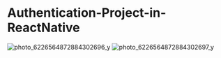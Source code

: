 # Authentication-Project-in-ReactNative
![photo_6226564872884302696_y](https://user-images.githubusercontent.com/124236330/235282625-c64764cc-3a03-45a3-8a59-6bd1925500f0.jpg)
![photo_6226564872884302697_y](https://user-images.githubusercontent.com/124236330/235282671-1b7978ca-3d9a-468f-92e7-640755eece26.jpg)
